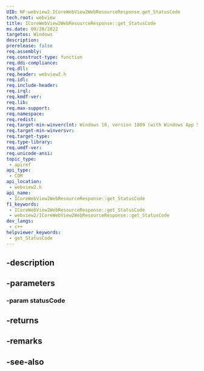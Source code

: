 ```yaml
---
UID: NF:webview2.ICoreWebView2WebResourceResponse.get_StatusCode
tech.root: webview
title: ICoreWebView2WebResourceResponse::get_StatusCode
ms.date: 09/20/2022
targetos: Windows
description: 
prerelease: false
req.assembly: 
req.construct-type: function
req.ddi-compliance: 
req.dll: 
req.header: webview2.h
req.idl: 
req.include-header: 
req.irql: 
req.kmdf-ver: 
req.lib: 
req.max-support: 
req.namespace: 
req.redist: 
req.target-min-winverclnt: Windows 10, version 1809 (with Windows App SDK 1.1 or later)
req.target-min-winversvr: 
req.target-type: 
req.type-library: 
req.umdf-ver: 
req.unicode-ansi: 
topic_type:
 - apiref
api_type:
 - COM
api_location:
 - webview2.h
api_name:
 - ICoreWebView2WebResourceResponse::get_StatusCode
f1_keywords:
 - ICoreWebView2WebResourceResponse::get_StatusCode
 - webview2/ICoreWebView2WebResourceResponse::get_StatusCode
dev_langs:
 - c++
helpviewer_keywords:
 - get_StatusCode
---
```


## -description

## -parameters

### -param statusCode

## -returns

## -remarks

## -see-also

